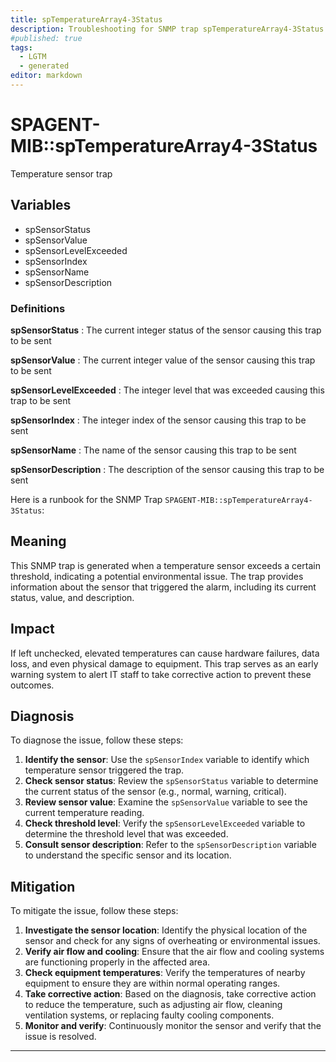 ```yaml
---
title: spTemperatureArray4-3Status
description: Troubleshooting for SNMP trap spTemperatureArray4-3Status
#published: true
tags:
  - LGTM
  - generated
editor: markdown
---
```


# SPAGENT-MIB::spTemperatureArray4-3Status 

Temperature sensor trap 


## Variables


  - spSensorStatus
  - spSensorValue
  - spSensorLevelExceeded
  - spSensorIndex
  - spSensorName
  - spSensorDescription 

### Definitions 


**spSensorStatus** 
: The current integer status of the sensor causing this trap to be sent 

**spSensorValue** 
: The current integer value of the sensor causing this trap to be sent 

**spSensorLevelExceeded** 
: The integer level that was exceeded causing this trap to be sent 

**spSensorIndex** 
: The integer index of the sensor causing this trap to be sent 

**spSensorName** 
: The name of the sensor causing this trap to be sent 

**spSensorDescription** 
: The description of the sensor causing this trap to be sent 


Here is a runbook for the SNMP Trap `SPAGENT-MIB::spTemperatureArray4-3Status`:

## Meaning

This SNMP trap is generated when a temperature sensor exceeds a certain threshold, indicating a potential environmental issue. The trap provides information about the sensor that triggered the alarm, including its current status, value, and description.

## Impact

If left unchecked, elevated temperatures can cause hardware failures, data loss, and even physical damage to equipment. This trap serves as an early warning system to alert IT staff to take corrective action to prevent these outcomes.

## Diagnosis

To diagnose the issue, follow these steps:

1. **Identify the sensor**: Use the `spSensorIndex` variable to identify which temperature sensor triggered the trap.
2. **Check sensor status**: Review the `spSensorStatus` variable to determine the current status of the sensor (e.g., normal, warning, critical).
3. **Review sensor value**: Examine the `spSensorValue` variable to see the current temperature reading.
4. **Check threshold level**: Verify the `spSensorLevelExceeded` variable to determine the threshold level that was exceeded.
5. **Consult sensor description**: Refer to the `spSensorDescription` variable to understand the specific sensor and its location.

## Mitigation

To mitigate the issue, follow these steps:

1. **Investigate the sensor location**: Identify the physical location of the sensor and check for any signs of overheating or environmental issues.
2. **Verify air flow and cooling**: Ensure that the air flow and cooling systems are functioning properly in the affected area.
3. **Check equipment temperatures**: Verify the temperatures of nearby equipment to ensure they are within normal operating ranges.
4. **Take corrective action**: Based on the diagnosis, take corrective action to reduce the temperature, such as adjusting air flow, cleaning ventilation systems, or replacing faulty cooling components.
5. **Monitor and verify**: Continuously monitor the sensor and verify that the issue is resolved.
---




